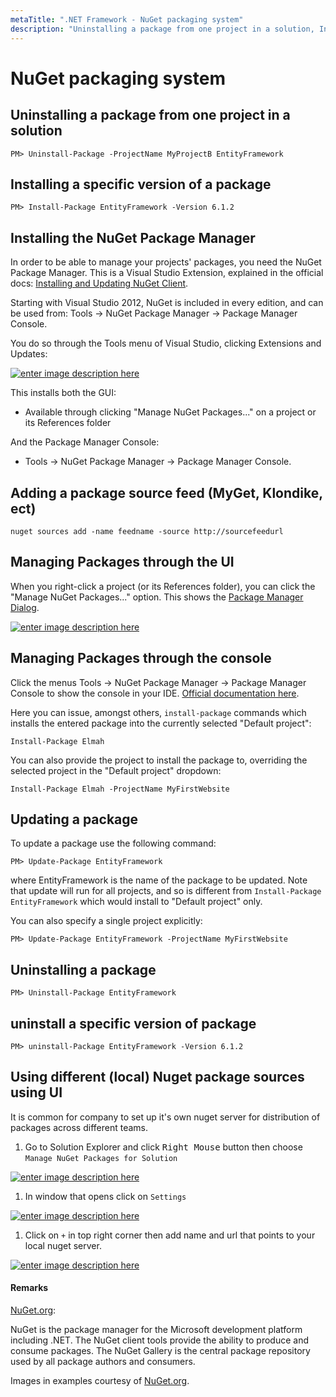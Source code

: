 ```yaml
---
metaTitle: ".NET Framework - NuGet packaging system"
description: "Uninstalling a package from one project in a solution, Installing a specific version of a package, Installing the NuGet Package Manager, Adding a package source feed (MyGet, Klondike, ect), Managing Packages through the UI, Managing Packages through the console, Updating a package, Uninstalling a package, uninstall a specific version of package, Using different (local) Nuget package sources using UI"
---
```


# NuGet packaging system



## Uninstalling a package from one project in a solution


```dotnet
PM> Uninstall-Package -ProjectName MyProjectB EntityFramework

```



## Installing a specific version of a package


```dotnet
PM> Install-Package EntityFramework -Version 6.1.2  

```



## Installing the NuGet Package Manager


In order to be able to manage your projects' packages, you need the NuGet Package Manager. This is a Visual Studio Extension, explained in the official docs: [Installing and Updating NuGet Client](https://docs.nuget.org/consume/installing-nuget).

Starting with Visual Studio 2012, NuGet is included in every edition, and can be used from: Tools -> NuGet Package Manager -> Package Manager Console.

You do so through the Tools menu of Visual Studio, clicking Extensions and Updates:

[<img src="http://i.stack.imgur.com/zTzgp.png" alt="enter image description here" />](http://i.stack.imgur.com/zTzgp.png)

This installs both the GUI:

- Available through clicking "Manage NuGet Packages..." on a project or its References folder

And the Package Manager Console:

- Tools -> NuGet Package Manager -> Package Manager Console.



## Adding a package source feed (MyGet, Klondike, ect)


```dotnet
nuget sources add -name feedname -source http://sourcefeedurl

```



## Managing Packages through the UI


When you right-click a project (or its References folder), you can click the "Manage NuGet Packages..." option. This shows the [Package Manager Dialog](https://docs.nuget.org/consume/package-manager-dialog).

[<img src="http://i.stack.imgur.com/Fi0Uq.png" alt="enter image description here" />](http://i.stack.imgur.com/Fi0Uq.png)



## Managing Packages through the console


Click the menus Tools -> NuGet Package Manager -> Package Manager Console to show the console in your IDE. [Official documentation here](https://docs.nuget.org/consume/package-manager-console-powershell-reference).

Here you can issue, amongst others, `install-package` commands which installs the entered package into the currently selected "Default project":

```dotnet
Install-Package Elmah

```

You can also provide the project to install the package to, overriding the selected project in the "Default project" dropdown:

```dotnet
Install-Package Elmah -ProjectName MyFirstWebsite

```



## Updating a package


To update a package use the following command:

```dotnet
PM> Update-Package EntityFramework

```

where EntityFramework is the name of the package to be updated. Note that update will run for all projects, and so is different from `Install-Package EntityFramework` which would install to "Default project" only.

You can also specify a single project explicitly:

```dotnet
PM> Update-Package EntityFramework -ProjectName MyFirstWebsite

```



## Uninstalling a package


```dotnet
PM> Uninstall-Package EntityFramework  

```



## uninstall a specific version of package


```dotnet
PM> uninstall-Package EntityFramework -Version 6.1.2

```



## Using different (local) Nuget package sources using UI


It is common for company to set up it's own nuget server for distribution of packages across different teams.

1. Go to Solution Explorer and click <kbd>Right Mouse</kbd> button then choose `Manage NuGet Packages for Solution`

[<img src="http://i.stack.imgur.com/PhB3d.png" alt="enter image description here" />](http://i.stack.imgur.com/PhB3d.png)

1. In window that opens click on `Settings`

[<img src="http://i.stack.imgur.com/8vKM6.png" alt="enter image description here" />](http://i.stack.imgur.com/8vKM6.png)

1. Click on `+` in top right corner then add name and url that points to your local nuget server.

[<img src="http://i.stack.imgur.com/h85QG.png" alt="enter image description here" />](http://i.stack.imgur.com/h85QG.png)



#### Remarks


[NuGet.org](https://www.nuget.org/):

> 
NuGet is the package manager for the Microsoft development platform including .NET. The NuGet client tools provide the ability to produce and consume packages. The NuGet Gallery is the central package repository used by all package authors and consumers.


Images in examples courtesy of [NuGet.org](https://www.nuget.org/).

